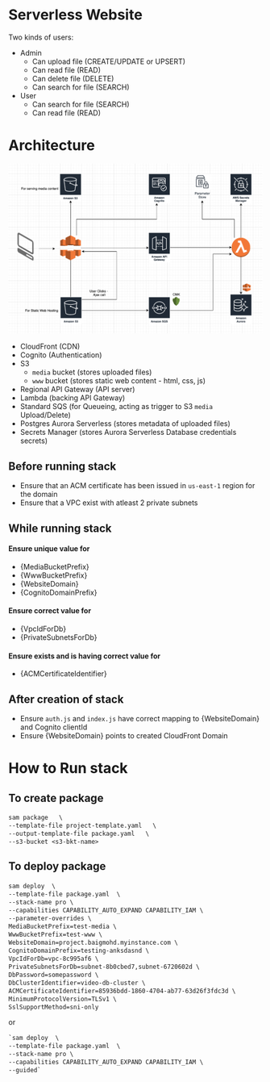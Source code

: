 # Serverless Website

Two kinds of users:
- Admin
    - Can upload file (CREATE/UPDATE or UPSERT)
    - Can read file (READ)
    - Can delete file (DELETE)
    - Can search for file (SEARCH)
- User
    - Can search for file (SEARCH)
    - Can read file (READ)

# Architecture

![image](/ArchProserve.png)

- CloudFront (CDN)
- Cognito (Authentication)
- S3
    - `media` bucket (stores uploaded files)
    - `www` bucket (stores static web content - html, css, js)
- Regional API Gateway (API server)
- Lambda (backing API Gateway)
- Standard SQS (for Queueing, acting as trigger to S3 `media` Upload/Delete)
- Postgres Aurora Serverless (stores metadata of uploaded files)
- Secrets Manager (stores Aurora Serverless Database credentials secrets)


## Before running stack

- Ensure that an ACM certificate has been issued in `us-east-1` region for the domain
- Ensure that a VPC exist with atleast 2 private subnets


## While running stack

#### Ensure unique value for
- {MediaBucketPrefix}
- {WwwBucketPrefix}
- {WebsiteDomain}
- {CognitoDomainPrefix}

#### Ensure correct value for
- {VpcIdForDb}
- {PrivateSubnetsForDb}

#### Ensure exists and is having correct value for
- {ACMCertificateIdentifier}


## After creation of stack

- Ensure `auth.js` and `index.js` have correct mapping to {WebsiteDomain} and Cognito clientId
- Ensure {WebsiteDomain} points to created CloudFront Domain


# How to Run stack

## To create package

	sam package   \
	--template-file project-template.yaml   \
	--output-template-file package.yaml   \
	--s3-bucket <s3-bkt-name>

## To deploy package

	sam deploy  \
	--template-file package.yaml  \
	--stack-name pro \
	--capabilities CAPABILITY_AUTO_EXPAND CAPABILITY_IAM \
	--parameter-overrides \
	MediaBucketPrefix=test-media \
	WwwBucketPrefix=test-www \
	WebsiteDomain=project.baigmohd.myinstance.com \
	CognitoDomainPrefix=testing-anksdasnd \
	VpcIdForDb=vpc-8c995af6 \
	PrivateSubnetsForDb=subnet-8b0cbed7,subnet-6720602d \
	DbPassword=somepassword \
	DbClusterIdentifier=video-db-cluster \
	ACMCertificateIdentifier=85936bdd-1860-4704-ab77-63d26f3fdc3d \
	MinimumProtocolVersion=TLSv1 \
	SslSupportMethod=sni-only

or

	`sam deploy  \
	--template-file package.yaml  \
	--stack-name pro \
	--capabilities CAPABILITY_AUTO_EXPAND CAPABILITY_IAM \
	--guided`

